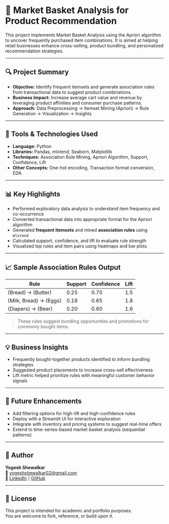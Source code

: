 # 🛒 Market Basket Analysis for Product Recommendation

This project implements Market Basket Analysis using the Apriori algorithm to uncover frequently purchased item combinations. It is aimed at helping retail businesses enhance cross-selling, product bundling, and personalized recommendation strategies.

---

## 🔍 Project Summary

- **Objective:** Identify frequent itemsets and generate association rules from transactional data to suggest product combinations.
- **Business Impact:** Increase average cart value and revenue by leveraging product affinities and consumer purchase patterns.
- **Approach:** Data Preprocessing → Itemset Mining (Apriori) → Rule Generation → Visualization → Insights

---

## 🧰 Tools & Technologies Used

- **Language:** Python  
- **Libraries:** Pandas, mlxtend, Seaborn, Matplotlib  
- **Techniques:** Association Rule Mining, Apriori Algorithm, Support, Confidence, Lift  
- **Other Concepts:** One-hot encoding, Transaction format conversion, EDA

---

## 📊 Key Highlights

- Performed exploratory data analysis to understand item frequency and co-occurrence  
- Converted transactional data into appropriate format for the Apriori algorithm  
- Generated **frequent itemsets** and mined **association rules** using `mlxtend`  
- Calculated support, confidence, and lift to evaluate rule strength  
- Visualized top rules and item pairs using heatmaps and bar plots

---

## 📈 Sample Association Rules Output

| Rule                  | Support | Confidence | Lift  |
|-----------------------|---------|------------|-------|
| {Bread} → {Butter}    | 0.25    | 0.70       | 1.5   |
| {Milk, Bread} → {Eggs}| 0.18    | 0.65       | 1.8   |
| {Diapers} → {Beer}    | 0.20    | 0.60       | 1.6   |

> These rules suggest bundling opportunities and promotions for commonly bought items.

---

## 💡 Business Insights

- Frequently bought-together products identified to inform bundling strategies  
- Suggested product placements to increase cross-sell effectiveness  
- Lift metric helped prioritize rules with meaningful customer behavior signals

---

## 🚀 Future Enhancements

- Add filtering options for high-lift and high-confidence rules  
- Deploy with a Streamlit UI for interactive exploration  
- Integrate with inventory and pricing systems to suggest real-time offers  
- Extend to time-series-based market basket analysis (sequential patterns)

---

## 👤 Author

**Yogesh Shewalkar**  
📧 [yogeshshewalkar02@gmail.com](mailto:yogeshshewalkar02@gmail.com)  
🔗 [LinkedIn](https://www.linkedin.com/in/shewalkar-yogesh) | [GitHub](https://github.com/shewalkar-yogesh)

---

## 📄 License

This project is intended for academic and portfolio purposes.  
You are welcome to fork, reference, or build upon it.

